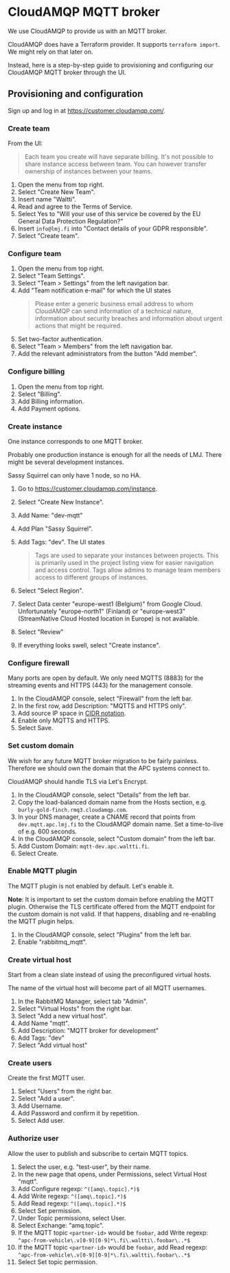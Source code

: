 # CloudAMQP MQTT broker

We use CloudAMQP to provide us with an MQTT broker.

CloudAMQP does have a Terraform provider.
It supports `terraform import`.
We might rely on that later on.

Instead, here is a step-by-step guide to provisioning and configuring our CloudAMQP MQTT broker through the UI.

## Provisioning and configuration

Sign up and log in at <https://customer.cloudamqp.com/>.

### Create team

From the UI:

> Each team you create will have separate billing. It's not possible to share instance access between team. You can however transfer ownership of instances between your teams.

1. Open the menu from top right.
1. Select "Create New Team".
1. Insert name "Waltti".
1. Read and agree to the Terms of Service.
1. Select Yes to "Will your use of this service be covered by the EU General Data Protection Regulation?"
1. Insert `info@lmj.fi` into "Contact details of your GDPR responsible".
1. Select "Create team".

### Configure team

1. Open the menu from top right.
1. Select "Team Settings".
1. Select "Team > Settings" from the left navigation bar.
1. Add "Team notification e-mail" for which the UI states
   > Please enter a generic business email address to whom CloudAMQP can send information of a technical nature, information about security breaches and information about urgent actions that might be required.
1. Set two-factor authentication.
1. Select "Team > Members" from the left navigation bar.
1. Add the relevant administrators from the button "Add member".

### Configure billing

1. Open the menu from top right.
1. Select "Billing".
1. Add Billing information.
1. Add Payment options.

### Create instance

One instance corresponds to one MQTT broker.

Probably one production instance is enough for all the needs of LMJ.
There might be several development instances.

Sassy Squirrel can only have 1 node, so no HA.

1. Go to <https://customer.cloudamqp.com/instance>.
1. Select "Create New Instance".
1. Add Name: "dev-mqtt"
1. Add Plan "Sassy Squirrel".
1. Add Tags: "dev". The UI states

   > Tags are used to separate your instances between projects. This is primarily used in the project listing view for easier navigation and access control. Tags allow admins to manage team members access to different groups of instances.

1. Select "Select Region".
1. Select Data center "europe-west1 (Belgium)" from Google Cloud. Unfortunately "europe-north1" (Finland) or "europe-west3" (StreamNative Cloud Hosted location in Europe) is not available.
1. Select "Review"
1. If everything looks swell, select "Create instance".

### Configure firewall

Many ports are open by default.
We only need MQTTS (8883) for the streaming events and HTTPS (443) for the management console.

1. In the CloudAMQP console, select "Firewall" from the left bar.
1. In the first row, add Description: "MQTTS and HTTPS only".
1. Add source IP space in [CIDR notation](https://en.wikipedia.org/wiki/Classless_Inter-Domain_Routing#CIDR_notation).
1. Enable only MQTTS and HTTPS.
1. Select Save.

### Set custom domain

We wish for any future MQTT broker migration to be fairly painless.
Therefore we should own the domain that the APC systems connect to.

CloudAMQP should handle TLS via Let's Encrypt.

1. In the CloudAMQP console, select "Details" from the left bar.
1. Copy the load-balanced domain name from the Hosts section, e.g. `burly-gold-finch.rmq3.cloudamqp.com`.
1. In your DNS manager, create a CNAME record that points from `dev.mqtt.apc.lmj.fi` to the CloudAMQP domain name. Set a time-to-live of e.g. 600 seconds.
1. In the CloudAMQP console, select "Custom domain" from the left bar.
1. Add Custom Domain: `mqtt-dev.apc.waltti.fi`.
1. Select Create.

### Enable MQTT plugin

The MQTT plugin is not enabled by default.
Let's enable it.

**Note**:
It is important to set the custom domain before enabling the MQTT plugin.
Otherwise the TLS certificate offered from the MQTT endpoint for the custom domain is not valid.
If that happens, disabling and re-enabling the MQTT plugin helps.

1. In the CloudAMQP console, select "Plugins" from the left bar.
1. Enable "rabbitmq_mqtt".

### Create virtual host

Start from a clean slate instead of using the preconfigured virtual hosts.

The name of the virtual host will become part of all MQTT usernames.

1. In the RabbitMQ Manager, select tab "Admin".
1. Select "Virtual Hosts" from the right bar.
1. Select "Add a new virtual host".
1. Add Name "mqtt".
1. Add Description: "MQTT broker for development"
1. Add Tags: "dev"
1. Select "Add virtual host"

### Create users

Create the first MQTT user.

1. Select "Users" from the right bar.
1. Select "Add a user".
1. Add Username.
1. Add Password and confirm it by repetition.
1. Select Add user.

### Authorize user

Allow the user to publish and subscribe to certain MQTT topics.

1. Select the user, e.g. "test-user", by their name.
1. In the new page that opens, under Permissions, select Virtual Host "mqtt".
1. Add Configure regexp: `^([amq\.topic].*)$`
1. Add Write regexp: `^([amq\.topic].*)$`
1. Add Read regexp: `^([amq\.topic].*)$`
1. Select Set permission.
1. Under Topic permissions, select User.
1. Select Exchange: "amq.topic".
1. If the MQTT topic `<partner-id>` would be `foobar`, add Write regexp: `^apc-from-vehicle\.v[0-9][0-9]*\.fi\.waltti\.foobar\..*$`
1. If the MQTT topic `<partner-id>` would be `foobar`, add Read regexp: `^apc-from-vehicle\.v[0-9][0-9]*\.fi\.waltti\.foobar\..*$`
1. Select Set topic permission.

